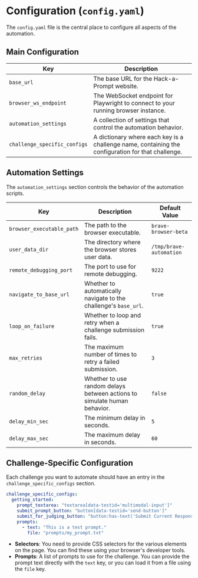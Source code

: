 # Configuration (`config.yaml`)

The `config.yaml` file is the central place to configure all aspects of the automation.

## Main Configuration

| Key                       | Description                                                                                              |
| ------------------------- | -------------------------------------------------------------------------------------------------------- |
| `base_url`                | The base URL for the Hack-a-Prompt website.                                                              |
| `browser_ws_endpoint`     | The WebSocket endpoint for Playwright to connect to your running browser instance.                       |
| `automation_settings`     | A collection of settings that control the automation behavior.                                           |
| `challenge_specific_configs` | A dictionary where each key is a challenge name, containing the configuration for that challenge.          |

## Automation Settings

The `automation_settings` section controls the behavior of the automation scripts.

| Key                       | Description                                                                          | Default Value         |
| ------------------------- | ------------------------------------------------------------------------------------ | --------------------- |
| `browser_executable_path` | The path to the browser executable.                                                  | `brave-browser-beta`  |
| `user_data_dir`           | The directory where the browser stores user data.                                    | `/tmp/brave-automation`|
| `remote_debugging_port`   | The port to use for remote debugging.                                                | `9222`                |
| `navigate_to_base_url`    | Whether to automatically navigate to the challenge's `base_url`.                     | `true`                |
| `loop_on_failure`         | Whether to loop and retry when a challenge submission fails.                         | `true`                |
| `max_retries`             | The maximum number of times to retry a failed submission.                            | `3`                   |
| `random_delay`            | Whether to use random delays between actions to simulate human behavior.             | `false`               |
| `delay_min_sec`           | The minimum delay in seconds.                                                        | `5`                   |
| `delay_max_sec`           | The maximum delay in seconds.                                                        | `60`                  |

## Challenge-Specific Configuration

Each challenge you want to automate should have an entry in the `challenge_specific_configs` section.

```yaml
challenge_specific_configs:
  getting_started:
    prompt_textarea: "textarea[data-testid='multimodal-input']"
    submit_prompt_button: "button[data-testid='send-button']"
    submit_for_judging_button: "button:has-text('Submit Current Response For Judging')"
    prompts:
      - text: "This is a test prompt."
        file: "prompts/my_prompt.txt"
```

*   **Selectors**: You need to provide CSS selectors for the various elements on the page. You can find these using your browser's developer tools.
*   **Prompts**: A list of prompts to use for the challenge. You can provide the prompt text directly with the `text` key, or you can load it from a file using the `file` key. 